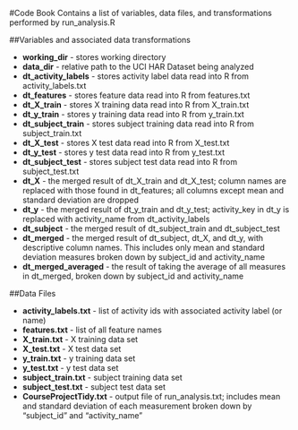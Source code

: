 #Code Book
Contains a list of variables, data files, and transformations performed by run_analysis.R

##Variables and associated data transformations
- **working_dir** - stores working directory
- **data_dir** - relative path to the UCI HAR Dataset being analyzed
- **dt_activity_labels** - stores activity label data read into R from activity_labels.txt
- **dt_features** - stores feature data read into R from features.txt
- **dt_X_train** - stores X training data read into R from X_train.txt
- **dt_y_train** - stores y training data read into R from y_train.txt
- **dt_subject_train** - stores subject training data read into R from subject_train.txt
- **dt_X_test** - stores X test data read into R from X_test.txt
- **dt_y_test** - stores y test data read into R from y_test.txt
- **dt_subject_test** - stores subject test data read into R from subject_test.txt
- **dt_X** - the merged result of dt_X_train and dt_X_test; column names are replaced with those found in dt_features; all columns except mean and standard deviation are dropped
- **dt_y** - the merged result of dt_y_train and dt_y_test; activity_key in dt_y is replaced with activity_name from dt_activity_labels
- **dt_subject** - the merged result of dt_subject_train and dt_subject_test
- **dt_merged** - the merged result of dt_subject, dt_X, and dt_y, with descriptive column names. This includes only mean and standard deviation measures broken down by subject_id and activity_name
- **dt_merged_averaged** - the result of taking the average of all measures in dt_merged, broken down by subject_id and activity_name

##Data Files
- **activity_labels.txt** - list of activity ids with associated activity label (or name)
- **features.txt** - list of all feature names
- **X_train.txt** - X training data set
- **X_test.txt** - X test data set
- **y_train.txt** - y training data set
- **y_test.txt** - y test data set
- **subject_train.txt** - subject training data set
- **subject_test.txt** - subject test data set
- **CourseProjectTidy.txt** - output file of run_analysis.txt; includes mean and standard deviation of each measurement broken down by “subject_id” and “activity_name”





